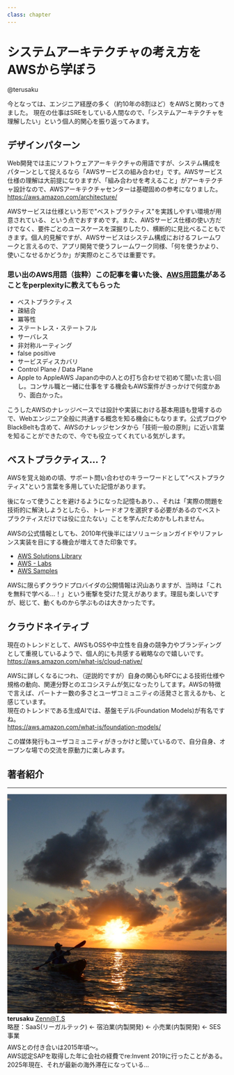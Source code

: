 ```yaml
---
class: chapter
---
```


# システムアーキテクチャの考え方をAWSから学ぼう

<div class="flush-right">
@terusaku
</div>

今となっては、エンジニア経歴の多く（約10年の8割ほど）をAWSと関わってきました。
現在の仕事はSREをしている人間なので、「システムアーキテクチャを理解したい」という個人的関心を振り返ってみます。<br/>

## デザインパターン
Web開発では主にソフトウェアアーキテクチャの用語ですが、システム構成をパターンとして捉えるなら「AWSサービスの組み合わせ」です。AWSサービス仕様の理解は大前提になりますが、「組み合わせを考えること」がアーキテクチャ設計なので、AWSアーキテクチャセンターは基礎固めの参考になりました。<br/>
https://aws.amazon.com/architecture/

AWSサービスは仕様という形で"ベストプラクティス"を実践しやすい環境が用意されている、という点でおすすめです。また、AWSサービス仕様の使い方だけでなく、要件ごとのユースケースを深掘りしたり、横断的に見比べることもできます。個人的見解ですが、AWSサービスはシステム構成におけるフレームワークと言えるので、アプリ開発で使うフレームワーク同様、「何を使うかより、使いこなせるかどうか」が実際のところでは重要です。

### 思い出のAWS用語（抜粋）<span class="footnote">この記事を書いた後、[AWS用語集](https://docs.aws.amazon.com/ja_jp/glossary/latest/reference/glos-chap.html)があることをperplexityに教えてもらった</span>
* ベストプラクティス
* 疎結合
* 冪等性
* ステートレス・ステートフル
* サーバレス
* 非対称ルーティング
* false positive
* サービスディスカバリ
* Control Plane / Data Plane
* Apple to Apple<span class="footnote">AWS Japanの中の人との打ち合わせで初めて聞いた言い回し。コンサル職と一緒に仕事をする機会もAWS案件がきっかけで何度かあり、面白かった。</span>

こうしたAWSのナレッジベースでは設計や実装における基本用語も登場するので、Webエンジニア全般に共通する概念を知る機会にもなります。公式ブログやBlackBeltも含めて、AWSのナレッジセンタから「技術一般の原則」に近い言葉を知ることができたので、今でも役立ってくれている気がします。

## ベストプラクティス...？
AWSを覚え始めの頃、サポート問い合わせのキラーワードとして"ベストプラクティス"という言葉を多用していた記憶があります。

後になって使うことを避けるようになった記憶もあり、、それは「実際の問題を技術的に解決しようとしたら、トレードオフを選択する必要があるのでベストプラクティスだけでは役に立たない」ことを学んだためかもしれません。

AWSの公式情報としても、2010年代後半にはソリューションガイドやリファレンス実装を目にする機会が増えてきた印象です。<br/>
* [AWS Solutions Library](https://aws.amazon.com/solutions/)
* [AWS - Labs](https://github.com/awslabs/)
* [AWS Samples](https://github.com/aws-samples/)

AWSに限らずクラウドプロバイダの公開情報は沢山ありますが、当時は「これを無料で学べる...！」という衝撃を受けた覚えがあります。理屈も楽しいですが、総じて、動くものから学ぶものは大きかったです。


## クラウドネイティブ
現在のトレンドとして、AWSもOSSや中立性を自身の競争力やブランディングとして重視しているようで、個人的にも共感する戦略なので嬉しいです。<br/>
https://aws.amazon.com/what-is/cloud-native/

AWSに詳しくなるにつれ、（逆説的ですが）自身の関心もRFCによる技術仕様や規格の動向、関連分野とのエコシステムが気になったりしてます。AWSの特徴で言えば、パートナー数の多さとユーザコミュニティの活発さと言えるかも、と感じています。<br/>現在のトレンドである生成AIでは、基盤モデル(Foundation Models)が有名ですね。<br/>
https://aws.amazon.com/what-is/foundation-models/

この媒体発行もユーザコミュニティがきっかけと聞いているので、自分自身、オープンな場での交流を原動力に楽しみます。


## 著者紹介

---

<div class="author-profile">
    <img src="images/terusaku.jpg">
    <div>
        <div>
            <b>terusaku</b>
            <a href="https://zenn.dev/koya6565">Zenn@T.S</a>
        </div>
        <div>
            略歴：SaaS(リーガルテック) <- 宿泊業(内製開発) <- 小売業(内製開発) <- SES事業
        </div>
    </div>
</div>
<p style="margin-top: 0.5em; margin-bottom: 2em;">
AWSとの付き合いは2015年頃〜。<br/>
AWS認定SAPを取得した年に会社の経費でre:Invent 2019に行ったことがある。2025年現在、それが最新の海外滞在になっている...
</p>
